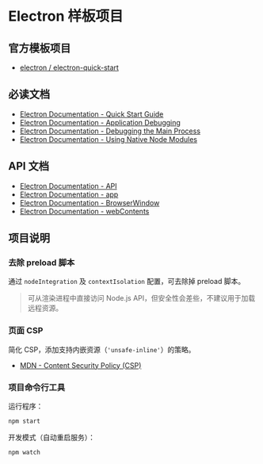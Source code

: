 # Electron 样板项目

## 官方模板项目

- [electron / electron-quick-start](https://github.com/electron/electron-quick-start)

## 必读文档

- [Electron Documentation - Quick Start Guide](https://www.electronjs.org/docs/tutorial/quick-start)
- [Electron Documentation - Application Debugging](https://www.electronjs.org/docs/tutorial/application-debugging)
- [Electron Documentation - Debugging the Main Process](https://www.electronjs.org/docs/tutorial/debugging-main-process)
- [Electron Documentation - Using Native Node Modules](https://www.electronjs.org/docs/tutorial/using-native-node-modules)

## API 文档

- [Electron Documentation - API](https://www.electronjs.org/docs/api)
- [Electron Documentation - app](https://www.electronjs.org/docs/api/app)
- [Electron Documentation - BrowserWindow](https://www.electronjs.org/docs/api/browser-window)
- [Electron Documentation - webContents](https://www.electronjs.org/docs/api/web-contents)

## 项目说明

### 去除 preload 脚本

通过 `nodeIntegration` 及 `contextIsolation` 配置，可去除掉 preload 脚本。

> 可从渲染进程中直接访问 Node.js API，但安全性会差些，不建议用于加载远程资源。

### 页面 CSP

简化 CSP，添加支持内嵌资源（`'unsafe-inline'`）的策略。

- [MDN - Content Security Policy (CSP)](https://developer.mozilla.org/en-US/docs/Web/HTTP/CSP)

### 项目命令行工具

运行程序：

```bash
npm start
```

开发模式（自动重启服务）：

```bash
npm watch
```
